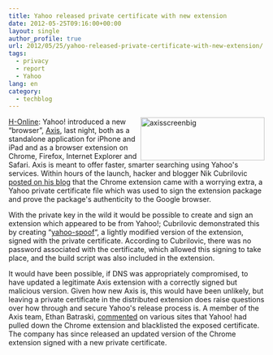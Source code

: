 ```yaml
---
title: Yahoo released private certificate with new extension
date: 2012-05-25T09:16:00+00:00
layout: single
author_profile: true
url: 2012/05/25/yahoo-released-private-certificate-with-new-extension/
tags:
  - privacy
  - report
  - Yahoo
lang: en
category: 
  - techblog
---
```

[<img title="axisscreenbig" border="0" alt="axisscreenbig" align="right" src="http://lh6.ggpht.com/-zcbUM2UWWs0/T79G27HrnQI/AAAAAAAAGFs/mCFDu-lvj4c/axisscreenbig_thumb%25255B2%25255D.png?imgmax=800" width="244" height="85" />](http://lh3.ggpht.com/-NmgK1g58UzY/T79GzkK5VQI/AAAAAAAAGFk/JhAthPA4mqY/s1600-h/axisscreenbig%25255B4%25255D.png)<a href="http://www.h-online.com/" target="_blank">H-Online</a>: Yahoo! introduced a new “browser”, [Axis](http://axis.yahoo.com/), last night, both as a standalone application for iPhone and iPad and as a browser extension on Chrome, Firefox, Internet Explorer and Safari. Axis is meant to offer faster, smarter searching using Yahoo's services. Within hours of the launch, hacker and blogger Nik Cubrilovic [posted on his blog](http://nikcub.appspot.com/posts/yahoo-axis-chrome-extension-leaks-private-certificate-file) that the Chrome extension came with a worrying extra, a Yahoo private certificate file which was used to sign the extension package and prove the package's authenticity to the Google browser. 

With the private key in the wild it would be possible to create and sign an extension which appeared to be from Yahoo!; Cubrilovic demonstrated this by creating “[yahoo-spoof](https://github.com/nikcub/yahoo-spoof)“, a lightly modified version of the extension, signed with the private certificate. According to Cubrilovic, there was no password associated with the certificate, which allowed this signing to take place, and the build script was also included in the extension. 

It would have been possible, if DNS was appropriately compromised, to have updated a legitimate Axis extension with a correctly signed but malicious version. Given how new Axis is, this would have been unlikely, but leaving a private certificate in the distributed extension does raise questions over how through and secure Yahoo's release process is. A member of the Axis team, Ethan Batraski, [commented](http://thenextweb.com/insider/2012/05/24/whoops-someone-forgot-to-publish-the-yahoo-axis-terms-and-conditions/) on various sites that Yahoo! had pulled down the Chrome extension and blacklisted the exposed certificate. The company has since released an updated version of the Chrome extension signed with a new private certificate.